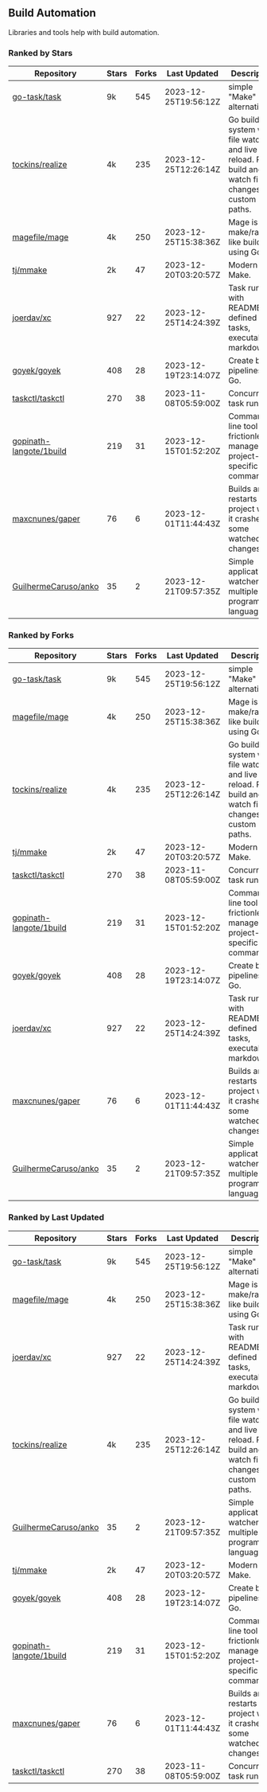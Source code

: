 ## Build Automation

Libraries and tools help with build automation.

### Ranked by Stars

| Repository | Stars | Forks | Last Updated | Description | 
|------------|-------|-------|--------------|-------------|
| [go-task/task](https://github.com/go-task/task) | 9k | 545 | 2023-12-25T19:56:12Z |  simple "Make" alternative. |
| [tockins/realize](https://github.com/tockins/realize) | 4k | 235 | 2023-12-25T12:26:14Z |  Go build a system with file watchers and live to reload. Run, build and watch file changes with custom paths. |
| [magefile/mage](https://github.com/magefile/mage) | 4k | 250 | 2023-12-25T15:38:36Z |  Mage is a make/rake-like build tool using Go. |
| [tj/mmake](https://github.com/tj/mmake) | 2k | 47 | 2023-12-20T03:20:57Z |  Modern Make. |
| [joerdav/xc](https://github.com/joerdav/xc) | 927 | 22 | 2023-12-25T14:24:39Z |  Task runner with README.md defined tasks, executable markdown. |
| [goyek/goyek](https://github.com/goyek/goyek) | 408 | 28 | 2023-12-19T23:14:07Z |  Create build pipelines in Go. |
| [taskctl/taskctl](https://github.com/taskctl/taskctl) | 270 | 38 | 2023-11-08T05:59:00Z |  Concurrent task runner. |
| [gopinath-langote/1build](https://github.com/gopinath-langote/1build) | 219 | 31 | 2023-12-15T01:52:20Z |  Command line tool to frictionlessly manage project-specific commands. |
| [maxcnunes/gaper](https://github.com/maxcnunes/gaper) | 76 | 6 | 2023-12-01T11:44:43Z |  Builds and restarts a Go project when it crashes or some watched file changes. |
| [GuilhermeCaruso/anko](https://github.com/GuilhermeCaruso/anko) | 35 | 2 | 2023-12-21T09:57:35Z |  Simple application watcher for multiple programming languages. |

### Ranked by Forks

| Repository | Stars | Forks | Last Updated | Description | 
|------------|-------|-------|--------------|-------------|
| [go-task/task](https://github.com/go-task/task) | 9k | 545 | 2023-12-25T19:56:12Z |  simple "Make" alternative. |
| [magefile/mage](https://github.com/magefile/mage) | 4k | 250 | 2023-12-25T15:38:36Z |  Mage is a make/rake-like build tool using Go. |
| [tockins/realize](https://github.com/tockins/realize) | 4k | 235 | 2023-12-25T12:26:14Z |  Go build a system with file watchers and live to reload. Run, build and watch file changes with custom paths. |
| [tj/mmake](https://github.com/tj/mmake) | 2k | 47 | 2023-12-20T03:20:57Z |  Modern Make. |
| [taskctl/taskctl](https://github.com/taskctl/taskctl) | 270 | 38 | 2023-11-08T05:59:00Z |  Concurrent task runner. |
| [gopinath-langote/1build](https://github.com/gopinath-langote/1build) | 219 | 31 | 2023-12-15T01:52:20Z |  Command line tool to frictionlessly manage project-specific commands. |
| [goyek/goyek](https://github.com/goyek/goyek) | 408 | 28 | 2023-12-19T23:14:07Z |  Create build pipelines in Go. |
| [joerdav/xc](https://github.com/joerdav/xc) | 927 | 22 | 2023-12-25T14:24:39Z |  Task runner with README.md defined tasks, executable markdown. |
| [maxcnunes/gaper](https://github.com/maxcnunes/gaper) | 76 | 6 | 2023-12-01T11:44:43Z |  Builds and restarts a Go project when it crashes or some watched file changes. |
| [GuilhermeCaruso/anko](https://github.com/GuilhermeCaruso/anko) | 35 | 2 | 2023-12-21T09:57:35Z |  Simple application watcher for multiple programming languages. |

### Ranked by Last Updated

| Repository | Stars | Forks | Last Updated | Description | 
|------------|-------|-------|--------------|-------------|
| [go-task/task](https://github.com/go-task/task) | 9k | 545 | 2023-12-25T19:56:12Z |  simple "Make" alternative. |
| [magefile/mage](https://github.com/magefile/mage) | 4k | 250 | 2023-12-25T15:38:36Z |  Mage is a make/rake-like build tool using Go. |
| [joerdav/xc](https://github.com/joerdav/xc) | 927 | 22 | 2023-12-25T14:24:39Z |  Task runner with README.md defined tasks, executable markdown. |
| [tockins/realize](https://github.com/tockins/realize) | 4k | 235 | 2023-12-25T12:26:14Z |  Go build a system with file watchers and live to reload. Run, build and watch file changes with custom paths. |
| [GuilhermeCaruso/anko](https://github.com/GuilhermeCaruso/anko) | 35 | 2 | 2023-12-21T09:57:35Z |  Simple application watcher for multiple programming languages. |
| [tj/mmake](https://github.com/tj/mmake) | 2k | 47 | 2023-12-20T03:20:57Z |  Modern Make. |
| [goyek/goyek](https://github.com/goyek/goyek) | 408 | 28 | 2023-12-19T23:14:07Z |  Create build pipelines in Go. |
| [gopinath-langote/1build](https://github.com/gopinath-langote/1build) | 219 | 31 | 2023-12-15T01:52:20Z |  Command line tool to frictionlessly manage project-specific commands. |
| [maxcnunes/gaper](https://github.com/maxcnunes/gaper) | 76 | 6 | 2023-12-01T11:44:43Z |  Builds and restarts a Go project when it crashes or some watched file changes. |
| [taskctl/taskctl](https://github.com/taskctl/taskctl) | 270 | 38 | 2023-11-08T05:59:00Z |  Concurrent task runner. |


